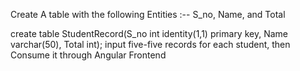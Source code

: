Create A table with the following Entities :--
S_no, Name, and Total 


  create table StudentRecord(S_no int identity(1,1) primary key, Name varchar(50), Total int);
  input five-five records for each student,
  then Consume it through Angular Frontend

